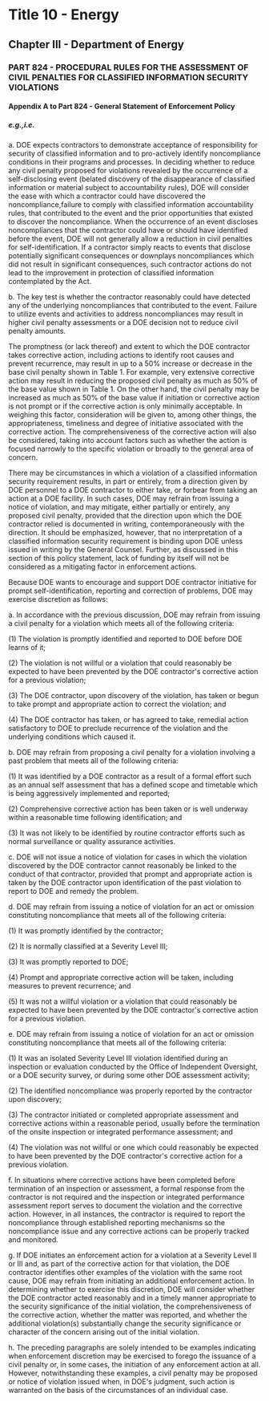 
# Title 10 - Energy
## Chapter III - Department of Energy
### PART 824 - PROCEDURAL RULES FOR THE ASSESSMENT OF CIVIL PENALTIES FOR CLASSIFIED INFORMATION SECURITY VIOLATIONS
#### Appendix A to Part 824 - General Statement of Enforcement Policy
##### e.g.,i.e.

a. DOE expects contractors to demonstrate acceptance of responsibility for security of classified information and to pro-actively identify noncompliance conditions in their programs and processes. In deciding whether to reduce any civil penalty proposed for violations revealed by the occurrence of a self-disclosing event (belated discovery of the disappearance of classified information or material subject to accountability rules), DOE will consider the ease with which a contractor could have discovered the noncompliance,failure to comply with classified information accountability rules, that contributed to the event and the prior opportunities that existed to discover the noncompliance. When the occurrence of an event discloses noncompliances that the contractor could have or should have identified before the event, DOE will not generally allow a reduction in civil penalties for self-identification. If a contractor simply reacts to events that disclose potentially significant consequences or downplays noncompliances which did not result in significant consequences, such contractor actions do not lead to the improvement in protection of classified information contemplated by the Act.

b. The key test is whether the contractor reasonably could have detected any of the underlying noncompliances that contributed to the event. Failure to utilize events and activities to address noncompliances may result in higher civil penalty assessments or a DOE decision not to reduce civil penalty amounts.

The promptness (or lack thereof) and extent to which the DOE contractor takes corrective action, including actions to identify root causes and prevent recurrence, may result in up to a 50% increase or decrease in the base civil penalty shown in Table 1. For example, very extensive corrective action may result in reducing the proposed civil penalty as much as 50% of the base value shown in Table 1. On the other hand, the civil penalty may be increased as much as 50% of the base value if initiation or corrective action is not prompt or if the corrective action is only minimally acceptable. In weighing this factor, consideration will be given to, among other things, the appropriateness, timeliness and degree of initiative associated with the corrective action. The comprehensiveness of the corrective action will also be considered, taking into account factors such as whether the action is focused narrowly to the specific violation or broadly to the general area of concern.

There may be circumstances in which a violation of a classified information security requirement results, in part or entirely, from a direction given by DOE personnel to a DOE contractor to either take, or forbear from taking an action at a DOE facility. In such cases, DOE may refrain from issuing a notice of violation, and may mitigate, either partially or entirely, any proposed civil penalty, provided that the direction upon which the DOE contractor relied is documented in writing, contemporaneously with the direction. It should be emphasized, however, that no interpretation of a classified information security requirement is binding upon DOE unless issued in writing by the General Counsel. Further, as discussed in this section of this policy statement, lack of funding by itself will not be considered as a mitigating factor in enforcement actions.

Because DOE wants to encourage and support DOE contractor initiative for prompt self-identification, reporting and correction of problems, DOE may exercise discretion as follows:

a. In accordance with the previous discussion, DOE may refrain from issuing a civil penalty for a violation which meets all of the following criteria:

(1) The violation is promptly identified and reported to DOE before DOE learns of it;

(2) The violation is not willful or a violation that could reasonably be expected to have been prevented by the DOE contractor's corrective action for a previous violation;

(3) The DOE contractor, upon discovery of the violation, has taken or begun to take prompt and appropriate action to correct the violation; and

(4) The DOE contractor has taken, or has agreed to take, remedial action satisfactory to DOE to preclude recurrence of the violation and the underlying conditions which caused it.

b. DOE may refrain from proposing a civil penalty for a violation involving a past problem that meets all of the following criteria:

(1) It was identified by a DOE contractor as a result of a formal effort such as an annual self assessment that has a defined scope and timetable which is being aggressively implemented and reported;

(2) Comprehensive corrective action has been taken or is well underway within a reasonable time following identification; and

(3) It was not likely to be identified by routine contractor efforts such as normal surveillance or quality assurance activities.

c. DOE will not issue a notice of violation for cases in which the violation discovered by the DOE contractor cannot reasonably be linked to the conduct of that contractor, provided that prompt and appropriate action is taken by the DOE contractor upon identification of the past violation to report to DOE and remedy the problem.

d. DOE may refrain from issuing a notice of violation for an act or omission constituting noncompliance that meets all of the following criteria:

(1) It was promptly identified by the contractor;

(2) It is normally classified at a Severity Level III;

(3) It was promptly reported to DOE;

(4) Prompt and appropriate corrective action will be taken, including measures to prevent recurrence; and

(5) It was not a willful violation or a violation that could reasonably be expected to have been prevented by the DOE contractor's corrective action for a previous violation.

e. DOE may refrain from issuing a notice of violation for an act or omission constituting noncompliance that meets all of the following criteria:

(1) It was an isolated Severity Level III violation identified during an inspection or evaluation conducted by the Office of Independent Oversight, or a DOE security survey, or during some other DOE assessment activity;

(2) The identified noncompliance was properly reported by the contractor upon discovery;

(3) The contractor initiated or completed appropriate assessment and corrective actions within a reasonable period, usually before the termination of the onsite inspection or integrated performance assessment; and

(4) The violation was not willful or one which could reasonably be expected to have been prevented by the DOE contractor's corrective action for a previous violation.

f. In situations where corrective actions have been completed before termination of an inspection or assessment, a formal response from the contractor is not required and the inspection or integrated performance assessment report serves to document the violation and the corrective action. However, in all instances, the contractor is required to report the noncompliance through established reporting mechanisms so the noncompliance issue and any corrective actions can be properly tracked and monitored.

g. If DOE initiates an enforcement action for a violation at a Severity Level II or III and, as part of the corrective action for that violation, the DOE contractor identifies other examples of the violation with the same root cause, DOE may refrain from initiating an additional enforcement action. In determining whether to exercise this discretion, DOE will consider whether the DOE contractor acted reasonably and in a timely manner appropriate to the security significance of the initial violation, the comprehensiveness of the corrective action, whether the matter was reported, and whether the additional violation(s) substantially change the security significance or character of the concern arising out of the initial violation.

h. The preceding paragraphs are solely intended to be examples indicating when enforcement discretion may be exercised to forego the issuance of a civil penalty or, in some cases, the initiation of any enforcement action at all. However, notwithstanding these examples, a civil penalty may be proposed or notice of violation issued when, in DOE's judgment, such action is warranted on the basis of the circumstances of an individual case.
